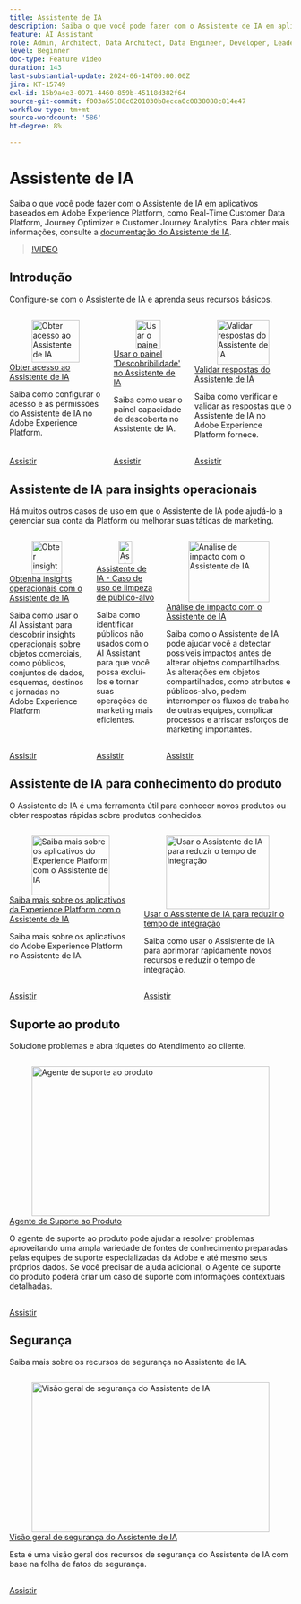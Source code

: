 ```yaml
---
title: Assistente de IA
description: Saiba o que você pode fazer com o Assistente de IA em aplicativos da Adobe Experience Platform, como a Real-time Customer Data Platform, o Journey Optimizer e o Customer Journey Analytics.
feature: AI Assistant
role: Admin, Architect, Data Architect, Data Engineer, Developer, Leader, User
level: Beginner
doc-type: Feature Video
duration: 143
last-substantial-update: 2024-06-14T00:00:00Z
jira: KT-15749
exl-id: 15b9a4e3-0971-4460-859b-45118d382f64
source-git-commit: f003a65188c0201030b8ecca0c0838088c814e47
workflow-type: tm+mt
source-wordcount: '586'
ht-degree: 8%

---
```


# Assistente de IA

Saiba o que você pode fazer com o Assistente de IA em aplicativos baseados em Adobe Experience Platform, como Real-Time Customer Data Platform, Journey Optimizer e Customer Journey Analytics. Para obter mais informações, consulte a [documentação do Assistente de IA](https://experienceleague.adobe.com/pt-br/docs/experience-platform/ai-assistant/home).

>[!VIDEO](https://video.tv.adobe.com/v/3429845/?learn=on&enablevpops)

## Introdução

Configure-se com o Assistente de IA e aprenda seus recursos básicos.

<!-- CARDS
* access.md
* discoverability-panel.md
* validate-responses.md
-->
<!-- START CARDS HTML - DO NOT MODIFY BY HAND -->
<div class="columns">
    <div class="column is-half-tablet is-half-desktop is-one-third-widescreen" aria-label="Get access to AI Assistant">
        <div class="card" style="height: 100%; display: flex; flex-direction: column; height: 100%;">
            <div class="card-image">
                <figure class="image x-is-16by9">
                    <a href="access.md" title="Obter acesso ao Assistente de IA" target="_blank" rel="referrer">
                        <img class="is-bordered-r-small" src="https://video.tv.adobe.com/v/3436470/?format=jpeg&nocache=1748392732990" alt="Obter acesso ao Assistente de IA"
                             style="width: 100%; aspect-ratio: 16 / 9; object-fit: cover; overflow: hidden; display: block; margin: auto;">
                    </a>
                </figure>
            </div>
            <div class="card-content is-padded-small" style="display: flex; flex-direction: column; flex-grow: 1; justify-content: space-between;">
                <div class="top-card-content">
                    <p class="headline is-size-6 has-text-weight-bold">
                        <a href="access.md" target="_blank" rel="referrer" title="Obter acesso ao Assistente de IA">Obter acesso ao Assistente de IA</a>
                    </p>
                    <p class="is-size-6">Saiba como configurar o acesso e as permissões do Assistente de IA no Adobe Experience Platform.</p>
                </div>
                <a href="access.md" target="_blank" rel="referrer" class="spectrum-Button spectrum-Button--outline spectrum-Button--primary spectrum-Button--sizeM" style="align-self: flex-start; margin-top: 1rem;">
                    <span class="spectrum-Button-label has-no-wrap has-text-weight-bold">Assistir</span>
                </a>
            </div>
        </div>
    </div>
    <div class="column is-half-tablet is-half-desktop is-one-third-widescreen" aria-label="Use the discoverability panel in AI Assistant">
        <div class="card" style="height: 100%; display: flex; flex-direction: column; height: 100%;">
            <div class="card-image">
                <figure class="image x-is-16by9">
                    <a href="discoverability-panel.md" title="Usar o painel capacidade de descoberta no Assistente de IA" target="_blank" rel="referrer">
                        <img class="is-bordered-r-small" src="https://video.tv.adobe.com/v/3440967/?format=jpeg&nocache=1748392732984&captions=por_br" alt="Usar o painel capacidade de descoberta no Assistente de IA"
                             style="width: 100%; aspect-ratio: 16 / 9; object-fit: cover; overflow: hidden; display: block; margin: auto;">
                    </a>
                </figure>
            </div>
            <div class="card-content is-padded-small" style="display: flex; flex-direction: column; flex-grow: 1; justify-content: space-between;">
                <div class="top-card-content">
                    <p class="headline is-size-6 has-text-weight-bold">
                        <a href="discoverability-panel.md" target="_blank" rel="referrer" title="Usar o painel capacidade de descoberta no Assistente de IA">Usar o painel 'Descobribilidade' no Assistente de IA</a>
                    </p>
                    <p class="is-size-6">Saiba como usar o painel capacidade de descoberta no Assistente de IA.</p>
                </div>
                <a href="discoverability-panel.md" target="_blank" rel="referrer" class="spectrum-Button spectrum-Button--outline spectrum-Button--primary spectrum-Button--sizeM" style="align-self: flex-start; margin-top: 1rem;">
                    <span class="spectrum-Button-label has-no-wrap has-text-weight-bold">Assistir</span>
                </a>
            </div>
        </div>
    </div>
    <div class="column is-half-tablet is-half-desktop is-one-third-widescreen" aria-label="Validate responses from AI Assistant">
        <div class="card" style="height: 100%; display: flex; flex-direction: column; height: 100%;">
            <div class="card-image">
                <figure class="image x-is-16by9">
                    <a href="validate-responses.md" title="Validar respostas do Assistente de IA" target="_blank" rel="referrer">
                        <img class="is-bordered-r-small" src="https://video.tv.adobe.com/v/3441744/?format=jpeg&nocache=1748392733006&captions=por_br" alt="Validar respostas do Assistente de IA"
                             style="width: 100%; aspect-ratio: 16 / 9; object-fit: cover; overflow: hidden; display: block; margin: auto;">
                    </a>
                </figure>
            </div>
            <div class="card-content is-padded-small" style="display: flex; flex-direction: column; flex-grow: 1; justify-content: space-between;">
                <div class="top-card-content">
                    <p class="headline is-size-6 has-text-weight-bold">
                        <a href="validate-responses.md" target="_blank" rel="referrer" title="Validar respostas do Assistente de IA">Validar respostas do Assistente de IA</a>
                    </p>
                    <p class="is-size-6">Saiba como verificar e validar as respostas que o Assistente de IA no Adobe Experience Platform fornece.</p>
                </div>
                <a href="validate-responses.md" target="_blank" rel="referrer" class="spectrum-Button spectrum-Button--outline spectrum-Button--primary spectrum-Button--sizeM" style="align-self: flex-start; margin-top: 1rem;">
                    <span class="spectrum-Button-label has-no-wrap has-text-weight-bold">Assistir</span>
                </a>
            </div>
        </div>
    </div>
</div>
<!-- END CARDS HTML - DO NOT MODIFY BY HAND -->

## Assistente de IA para insights operacionais

Há muitos outros casos de uso em que o Assistente de IA pode ajudá-lo a gerenciar sua conta da Platform ou melhorar suas táticas de marketing.

<!-- CARDS
* operational-insights.md
* find-unused-audiences.md
* impact-analysis.md
    {description = Learn how AI Assistant can help you detect potential impacts before changing shared objects. Changes to shared objects like attributes and audiences can disrupt workflows for other teams, complicating processes, and risk important marketing efforts.}
-->
<!-- START CARDS HTML - DO NOT MODIFY BY HAND -->
<div class="columns">
    <div class="column is-half-tablet is-half-desktop is-one-third-widescreen" aria-label="Get operational insights with AI Assistant">
        <div class="card" style="height: 100%; display: flex; flex-direction: column; height: 100%;">
            <div class="card-image">
                <figure class="image x-is-16by9">
                    <a href="operational-insights.md" title="Obter insights operacionais com o Assistente de IA" target="_blank" rel="referrer">
                        <img class="is-bordered-r-small" src="https://video.tv.adobe.com/v/3444037/?format=jpeg&nocache=1748392734347&captions=por_br" alt="Obter insights operacionais com o Assistente de IA"
                             style="width: 100%; aspect-ratio: 16 / 9; object-fit: cover; overflow: hidden; display: block; margin: auto;">
                    </a>
                </figure>
            </div>
            <div class="card-content is-padded-small" style="display: flex; flex-direction: column; flex-grow: 1; justify-content: space-between;">
                <div class="top-card-content">
                    <p class="headline is-size-6 has-text-weight-bold">
                        <a href="operational-insights.md" target="_blank" rel="referrer" title="Obter insights operacionais com o Assistente de IA">Obtenha insights operacionais com o Assistente de IA</a>
                    </p>
                    <p class="is-size-6">Saiba como usar o AI Assistant para descobrir insights operacionais sobre objetos comerciais, como públicos, conjuntos de dados, esquemas, destinos e jornadas no Adobe Experience Platform</p>
                </div>
                <a href="operational-insights.md" target="_blank" rel="referrer" class="spectrum-Button spectrum-Button--outline spectrum-Button--primary spectrum-Button--sizeM" style="align-self: flex-start; margin-top: 1rem;">
                    <span class="spectrum-Button-label has-no-wrap has-text-weight-bold">Assistir</span>
                </a>
            </div>
        </div>
    </div>
    <div class="column is-half-tablet is-half-desktop is-one-third-widescreen" aria-label="AI Assistant - Audience clean-up use case">
        <div class="card" style="height: 100%; display: flex; flex-direction: column; height: 100%;">
            <div class="card-image">
                <figure class="image x-is-16by9">
                    <a href="find-unused-audiences.md" title="Assistente de IA - Caso de uso de limpeza de público-alvo" target="_blank" rel="referrer">
                        <img class="is-bordered-r-small" src="https://video.tv.adobe.com/v/3441992/?format=jpeg&nocache=1748392734324&captions=por_br" alt="Assistente de IA - Caso de uso de limpeza de público-alvo"
                             style="width: 100%; aspect-ratio: 16 / 9; object-fit: cover; overflow: hidden; display: block; margin: auto;">
                    </a>
                </figure>
            </div>
            <div class="card-content is-padded-small" style="display: flex; flex-direction: column; flex-grow: 1; justify-content: space-between;">
                <div class="top-card-content">
                    <p class="headline is-size-6 has-text-weight-bold">
                        <a href="find-unused-audiences.md" target="_blank" rel="referrer" title="Assistente de IA - Caso de uso de limpeza de público-alvo">Assistente de IA - Caso de uso de limpeza de público-alvo</a>
                    </p>
                    <p class="is-size-6">Saiba como identificar públicos não usados com o AI Assistant para que você possa excluí-los e tornar suas operações de marketing mais eficientes.</p>
                </div>
                <a href="find-unused-audiences.md" target="_blank" rel="referrer" class="spectrum-Button spectrum-Button--outline spectrum-Button--primary spectrum-Button--sizeM" style="align-self: flex-start; margin-top: 1rem;">
                    <span class="spectrum-Button-label has-no-wrap has-text-weight-bold">Assistir</span>
                </a>
            </div>
        </div>
    </div>
    <div class="column is-half-tablet is-half-desktop is-one-third-widescreen" aria-label="Impact analysis with AI Assistant">
        <div class="card" style="height: 100%; display: flex; flex-direction: column; height: 100%;">
            <div class="card-image">
                <figure class="image x-is-16by9">
                    <a href="impact-analysis.md" title="Análise de impacto com o Assistente de IA" target="_blank" rel="referrer">
                        <img class="is-bordered-r-small" src="https://video.tv.adobe.com/v/3441685/?format=jpeg&nocache=1748392734336&captions=por_br" alt="Análise de impacto com o Assistente de IA"
                             style="width: 100%; aspect-ratio: 16 / 9; object-fit: cover; overflow: hidden; display: block; margin: auto;">
                    </a>
                </figure>
            </div>
            <div class="card-content is-padded-small" style="display: flex; flex-direction: column; flex-grow: 1; justify-content: space-between;">
                <div class="top-card-content">
                    <p class="headline is-size-6 has-text-weight-bold">
                        <a href="impact-analysis.md" target="_blank" rel="referrer" title="Análise de impacto com o Assistente de IA">Análise de impacto com o Assistente de IA</a>
                    </p>
                    <p class="is-size-6">Saiba como o Assistente de IA pode ajudar você a detectar possíveis impactos antes de alterar objetos compartilhados. As alterações em objetos compartilhados, como atributos e públicos-alvo, podem interromper os fluxos de trabalho de outras equipes, complicar processos e arriscar esforços de marketing importantes.</p>
                </div>
                <a href="impact-analysis.md" target="_blank" rel="referrer" class="spectrum-Button spectrum-Button--outline spectrum-Button--primary spectrum-Button--sizeM" style="align-self: flex-start; margin-top: 1rem;">
                    <span class="spectrum-Button-label has-no-wrap has-text-weight-bold">Assistir</span>
                </a>
            </div>
        </div>
    </div>
</div>
<!-- END CARDS HTML - DO NOT MODIFY BY HAND -->

## Assistente de IA para conhecimento do produto

O Assistente de IA é uma ferramenta útil para conhecer novos produtos ou obter respostas rápidas sobre produtos conhecidos.

<!-- CARDS
* product-knowledge.md
* onboard.md
-->
<!-- START CARDS HTML - DO NOT MODIFY BY HAND -->
<div class="columns">
    <div class="column is-half-tablet is-half-desktop is-one-third-widescreen" aria-label="Learn Experience Platform applications with AI Assistant">
        <div class="card" style="height: 100%; display: flex; flex-direction: column; height: 100%;">
            <div class="card-image">
                <figure class="image x-is-16by9">
                    <a href="product-knowledge.md" title="Saiba mais sobre os aplicativos do Experience Platform com o Assistente de IA" target="_blank" rel="referrer">
                        <img class="is-bordered-r-small" src="https://video.tv.adobe.com/v/3441029/?format=jpeg&nocache=1748392735046&captions=por_br" alt="Saiba mais sobre os aplicativos do Experience Platform com o Assistente de IA"
                             style="width: 100%; aspect-ratio: 16 / 9; object-fit: cover; overflow: hidden; display: block; margin: auto;">
                    </a>
                </figure>
            </div>
            <div class="card-content is-padded-small" style="display: flex; flex-direction: column; flex-grow: 1; justify-content: space-between;">
                <div class="top-card-content">
                    <p class="headline is-size-6 has-text-weight-bold">
                        <a href="product-knowledge.md" target="_blank" rel="referrer" title="Saiba mais sobre os aplicativos do Experience Platform com o Assistente de IA">Saiba mais sobre os aplicativos da Experience Platform com o Assistente de IA</a>
                    </p>
                    <p class="is-size-6">Saiba mais sobre os aplicativos do Adobe Experience Platform no Assistente de IA.</p>
                </div>
                <a href="product-knowledge.md" target="_blank" rel="referrer" class="spectrum-Button spectrum-Button--outline spectrum-Button--primary spectrum-Button--sizeM" style="align-self: flex-start; margin-top: 1rem;">
                    <span class="spectrum-Button-label has-no-wrap has-text-weight-bold">Assistir</span>
                </a>
            </div>
        </div>
    </div>
    <div class="column is-half-tablet is-half-desktop is-one-third-widescreen" aria-label="Use AI Assistant to reduce onboarding time">
        <div class="card" style="height: 100%; display: flex; flex-direction: column; height: 100%;">
            <div class="card-image">
                <figure class="image x-is-16by9">
                    <a href="onboard.md" title="Usar o Assistente de IA para reduzir o tempo de integração" target="_blank" rel="referrer">
                        <img class="is-bordered-r-small" src="https://video.tv.adobe.com/v/3438032/?format=jpeg&nocache=1748392735030" alt="Usar o Assistente de IA para reduzir o tempo de integração"
                             style="width: 100%; aspect-ratio: 16 / 9; object-fit: cover; overflow: hidden; display: block; margin: auto;">
                    </a>
                </figure>
            </div>
            <div class="card-content is-padded-small" style="display: flex; flex-direction: column; flex-grow: 1; justify-content: space-between;">
                <div class="top-card-content">
                    <p class="headline is-size-6 has-text-weight-bold">
                        <a href="onboard.md" target="_blank" rel="referrer" title="Usar o Assistente de IA para reduzir o tempo de integração">Usar o Assistente de IA para reduzir o tempo de integração</a>
                    </p>
                    <p class="is-size-6">Saiba como usar o Assistente de IA para aprimorar rapidamente novos recursos e reduzir o tempo de integração.</p>
                </div>
                <a href="onboard.md" target="_blank" rel="referrer" class="spectrum-Button spectrum-Button--outline spectrum-Button--primary spectrum-Button--sizeM" style="align-self: flex-start; margin-top: 1rem;">
                    <span class="spectrum-Button-label has-no-wrap has-text-weight-bold">Assistir</span>
                </a>
            </div>
        </div>
    </div>
</div>
<!-- END CARDS HTML - DO NOT MODIFY BY HAND -->

## Suporte ao produto

Solucione problemas e abra tíquetes do Atendimento ao cliente.

<!-- CARDS
* product-support-agent.md
-->
<!-- START CARDS HTML - DO NOT MODIFY BY HAND -->
<div class="columns">
    <div class="column is-half-tablet is-half-desktop is-one-third-widescreen" aria-label="Product Support Agent">
        <div class="card" style="height: 100%; display: flex; flex-direction: column; height: 100%;">
            <div class="card-image">
                <figure class="image x-is-16by9">
                    <a href="product-support-agent.md" title="Agente de suporte ao produto" target="_blank" rel="referrer">
                        <img class="is-bordered-r-small" src="https://video.tv.adobe.com/v/3443188/?format=jpeg&nocache=1748392735554&captions=por_br" alt="Agente de suporte ao produto"
                             style="width: 100%; aspect-ratio: 16 / 9; object-fit: cover; overflow: hidden; display: block; margin: auto;">
                    </a>
                </figure>
            </div>
            <div class="card-content is-padded-small" style="display: flex; flex-direction: column; flex-grow: 1; justify-content: space-between;">
                <div class="top-card-content">
                    <p class="headline is-size-6 has-text-weight-bold">
                        <a href="product-support-agent.md" target="_blank" rel="referrer" title="Agente de suporte ao produto">Agente de Suporte ao Produto</a>
                    </p>
                    <p class="is-size-6">O agente de suporte ao produto pode ajudar a resolver problemas aproveitando uma ampla variedade de fontes de conhecimento preparadas pelas equipes de suporte especializadas da Adobe e até mesmo seus próprios dados. Se você precisar de ajuda adicional, o Agente de suporte do produto poderá criar um caso de suporte com informações contextuais detalhadas.</p>
                </div>
                <a href="product-support-agent.md" target="_blank" rel="referrer" class="spectrum-Button spectrum-Button--outline spectrum-Button--primary spectrum-Button--sizeM" style="align-self: flex-start; margin-top: 1rem;">
                    <span class="spectrum-Button-label has-no-wrap has-text-weight-bold">Assistir</span>
                </a>
            </div>
        </div>
    </div>
</div>
<!-- END CARDS HTML - DO NOT MODIFY BY HAND -->

## Segurança

Saiba mais sobre os recursos de segurança no Assistente de IA.

<!-- CARDS
* security-overview.md
-->
<!-- START CARDS HTML - DO NOT MODIFY BY HAND -->
<div class="columns">
    <div class="column is-half-tablet is-half-desktop is-one-third-widescreen" aria-label="Security overview of AI Assistant">
        <div class="card" style="height: 100%; display: flex; flex-direction: column; height: 100%;">
            <div class="card-image">
                <figure class="image x-is-16by9">
                    <a href="security-overview.md" title="Visão geral de segurança do Assistente de IA" target="_blank" rel="referrer">
                        <img class="is-bordered-r-small" src="https://video.tv.adobe.com/v/3441085/?format=jpeg&nocache=1748392736016&captions=por_br" alt="Visão geral de segurança do Assistente de IA"
                             style="width: 100%; aspect-ratio: 16 / 9; object-fit: cover; overflow: hidden; display: block; margin: auto;">
                    </a>
                </figure>
            </div>
            <div class="card-content is-padded-small" style="display: flex; flex-direction: column; flex-grow: 1; justify-content: space-between;">
                <div class="top-card-content">
                    <p class="headline is-size-6 has-text-weight-bold">
                        <a href="security-overview.md" target="_blank" rel="referrer" title="Visão geral de segurança do Assistente de IA">Visão geral de segurança do Assistente de IA</a>
                    </p>
                    <p class="is-size-6">Esta é uma visão geral dos recursos de segurança do Assistente de IA com base na folha de fatos de segurança.</p>
                </div>
                <a href="security-overview.md" target="_blank" rel="referrer" class="spectrum-Button spectrum-Button--outline spectrum-Button--primary spectrum-Button--sizeM" style="align-self: flex-start; margin-top: 1rem;">
                    <span class="spectrum-Button-label has-no-wrap has-text-weight-bold">Assistir</span>
                </a>
            </div>
        </div>
    </div>
</div>
<!-- END CARDS HTML - DO NOT MODIFY BY HAND -->

